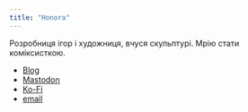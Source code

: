 ```yaml
---
title: "Honora"
---
```


Розробниця ігор і художниця, вчуся скульптурі. Мрію стати коміксисткою.

- [Blog](https://honora.neocities.org/)
- [Mastodon](https://mastodon.art/@NiwlCraft/)
- [Ko-Fi](https://ko-fi.com/niwlcraft)
- [email](mailto:NiwlCraft@proton.me)
